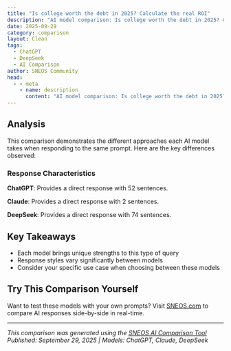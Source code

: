 ```yaml
---
title: "Is college worth the debt in 2025? Calculate the real ROI"
description: "AI model comparison: Is college worth the debt in 2025? Calculate the real ROI..."
date: 2025-09-29
category: comparison
layout: Clean
tags:
  - ChatGPT
  - DeepSeek
  - AI Comparison
author: SNEOS Community
head:
  - - meta
    - name: description
      content: "AI model comparison: Is college worth the debt in 2025? Calculate the real ROI..."
---
```


<ChatComparison
  title="Is college worth the debt in 2025? Calculate the real ROI"
  prompt="Is college worth the debt in 2025? Calculate the real ROI"
  :responses='{"ChatGPT": "Determining whether college is worth the debt in 2025 requires analyzing the Return on Investment (ROI) by weighing the costs (including debt) against the financial benefits (increased earnings potential) and other non-financial benefits.\n\n### Step 1: Identify Key Variables\n- **Cost of college (tuition \u002B fees \u002B living expenses)**\n- **Amount of debt taken**\n- **Interest rate on student loans**\n- **Duration to repay the loan**\n- **Average earnings with a college degree vs. without**\n- **Time horizon to evaluate ROI**\n- **Discount rate or inflation rate** (to calculate present value)\n- **Non-monetary benefits (career growth, job security, network, etc.)** - qualitative but important\n\n---\n\n### Example Calculation with Hypothetical Numbers for 2025\n\n#### Assumptions:\n- **Total cost of college:** $120,000 (tuition \u002B expenses over 4 years)\n- **Debt taken:** $100,000 at 6% interest (Federal loan for example)\n- **Loan repayment period:** 10 years\n- **Average earnings with bachelor\u2019s degree:** $65,000/year entry-level, growing 3% annually\n- **Average earnings without degree:** $40,000/year entry-level, growing 2% annually\n- **Working career span:** 40 years\n- **Discount rate:** 3% (to present value future earnings)\n- **Post-college graduation age:** 22\n\n---\n\n### Step 2: Calculate Loan Payments\nUsing the loan amortization formula:\n\n\\[\n\\text{Monthly payment} = P \\times \\frac{r(1 \u002B r)^n}{(1 \u002B r)^n - 1}\n\\]\n\nwhere:\n- \\(P = 100,000\\)\n- \\(r = \\frac{6\\%}{12} = 0.005\\)\n- \\(n = 10 \\times 12 = 120\\)\n\n\\[\n\\text{Monthly payment} = 100,000 \\times \\frac{0.005(1.005)^{120}}{(1.005)^{120} - 1} \\approx 1,110.21\n\\]\n\n**Annual payment:** \\(1,110.21 \\times 12 = 13,322.52\\)\n\n---\n\n### Step 3: Calculate Earnings Difference (College vs. No College)\n\nCalculate the present value of the earnings gap over 40 years.\n\n- Year 1 earnings gap = $65,000 - $40,000 = $25,000\n- Growth rate difference = 3% (degree) - 2% (no degree) = 1%\n \nFor each year \\(t\\):\n\n\\[\n\\text{Earnings gap}_t = 25,000 \\times (1.01)^{t-1}\n\\]\n\nPresent value of earnings gap over 40 years:\n\n\\[\nPV = \\sum_{t=1}^{40} \\frac{25,000 \\times (1.01)^{t-1}}{(1.03)^t}\n\\]\n\nThis is a geometric series:\n\n\\[\nPV = 25,000 \\times \\sum_{t=1}^{40} \\left(\\frac{1.01}{1.03}\\right)^{t-1} \\times \\frac{1}{1.03}\n\\]\n\n\\[\n= 25,000 \\times \\frac{1}{1.03} \\times \\frac{1 - \\left(\\frac{1.01}{1.03}\\right)^{40}}{1 - \\frac{1.01}{1.03}}\n\\]\n\nCalculate:\n\n\\[\n\\frac{1.01}{1.03} \\approx 0.98058\n\\]\n\n\\[\n\\left(0.98058\\right)^{40} \\approx e^{40 \\times \\ln(0.98058)} \\approx e^{-0.788} \\approx 0.455\n\\]\n\nThus,\n\n\\[\nPV = 25,000 \\times 0.9709 \\times \\frac{1 - 0.455}{1 - 0.98058} = 25,000 \\times 0.9709 \\times \\frac{0.545}{0.01942}\n\\]\n\n\\[\n= 25,000 \\times 0.9709 \\times 28.07 = 25,000 \\times 27.24 = 681,000\n\\]\n\n---\n\n### Step 4: Calculate Net Gain After Loan Repayment\n\n- Total loan payments with interest over 10 years = $13,322.52 * 10 = $133,225\n- Cost not financed by loans: $20,000\n\nTotal cost = $133,225 \u002B $20,000 = $153,225\n\n---\n\n### Step 5: Calculate Net ROI\n\n\\[\nROI = \\frac{\\text{PV of earnings gap} - \\text{Total cost}}{\\text{Total cost}} = \\frac{681,000 - 153,225}{153,225} = \\frac{527,775}{153,225} \\approx 3.44 = 344\\%\n\\]\n\n---\n\n### Interpretation:\n- The **ROI is approximately 344%** over the career span, indicating a strong positive return.\n- Even accounting for loan interest and costs, college degrees generally lead to higher lifetime earnings.\n- Non-financial benefits (networking, career options, job satisfaction, etc.) also improve value.\n\n---\n\n### Caveats:\n- ROI varies significantly by major, school, location, and individual circumstances.\n- Some majors may not have this positive gap.\n- Rising tuition or economic downturns can change dynamics.\n- Alternatives like trade schools, certifications, or military service can also be valuable.\n\n---\n\n### Conclusion:\n**In general, college remains a worthwhile investment in 2025 on average, with a strong positive financial ROI when debt is managed responsibly. However, it\u2019s critical to consider the specific program, industry, and personal career goals before committing.**\n\nIf you want, I can help calculate ROI for a specific case or major.", "DeepSeek": "Of course. This is a critical question, and the answer is not a simple \u0022yes\u0022 or \u0022no.\u0022 The real ROI (Return on Investment) of a college degree in 2025 is highly dependent on several key variables.\n\nLet\u0027s break down the calculation, the factors you must consider, and provide a realistic framework for making this decision.\n\n### The Core ROI Calculation (Simplified)\n\nThe basic formula for ROI is:\n\n**ROI = (Net Financial Gain / Total Cost of Investment) x 100**\n\n**Where:**\n* **Net Financial Gain** = (Estimated Lifetime Earnings with Degree) - (Estimated Lifetime Earnings without Degree) - (Total Cost of Degree)\n* **Total Cost of Investment** = Total Cost of Degree (Tuition, Fees, Room \u0026 Board, etc.) \u002B **Opportunity Cost** (Money you could have earned while in school).\n\n---\n\n### Step 1: Calculate the Total Cost of the Degree (The \u0022Investment\u0022)\n\nThis is more than just tuition. For a 4-year degree in 2025, you need to estimate:\n\n* **Tuition \u0026 Fees:** This varies dramatically.\n * **Public In-State University:** ~$11,000 - $15,000 per year \u2192 **~$50,000 total**\n * **Public Out-of-State University:** ~$28,000 - $40,000 per year \u2192 **~$130,000 total**\n * **Private University:** ~$55,000 - $60,000\u002B per year \u2192 **~$230,000 total**\n* **Room \u0026 Board:** ~$12,000 - $18,000 per year \u2192 **~$60,000 total**\n* **Books \u0026 Supplies:** ~$1,200 - $1,500 per year \u2192 **~$5,000 total**\n* **Other Personal Expenses:** ~$3,000 - $5,000 per year \u2192 **~$16,000 total**\n\n**Estimated Total Cost (Without Aid):**\n* Public In-State: **~$131,000**\n* Public Out-of-State: **~$211,000**\n* Private: **~$311,000**\n\n\u003E **CRITICAL ADJUSTMENT: Most students don\u0027t pay the \u0022sticker price.\u0022** You must subtract:\n\u003E * **Grants \u0026 Scholarships:** Free money that doesn\u0027t need to be repaid.\n\u003E * **Your \u0022Net Price\u0022** is the real cost. Use the **Net Price Calculator** on every college\u0027s website.\n\n**The Opportunity Cost:** If you didn\u0027t go to college, you could be working. Assuming a full-time job at $30,000/year for 4 years, that\u0027s **$120,000** in foregone earnings.\n\n**Your \u0022Real\u0022 Total Investment = (Net Price of Degree) \u002B (Opportunity Cost)**\n\n---\n\n### Step 2: Calculate the Financial Gain (The \u0022Return\u0022)\n\nThis is the lifetime earnings premium.\n\n* **Median Salary with a Bachelor\u0027s Degree:** According to the U.S. Bureau of Labor Statistics (BLS), the median weekly earnings for bachelor\u0027s degree holders in 2023 were **$1,432** ($74,464 annually).\n* **Median Salary with only a High School Diploma:** The median was **$853** weekly ($44,356 annually).\n\n**The Annual Premium:** $74,464 - $44,356 = **$30,108**\n\n**Lifetime Premium:** This is tricky. You can\u0027t just multiply by 40 years. You must account for:\n1. **Career Growth:** Degree holders often have higher salary growth over time.\n2. **Unemployment Risk:** The unemployment rate for bachelor\u0027s degree holders (2.2%) is consistently half that of high school graduates (4.0%).\n3. **Time Value of Money:** Money earned earlier is worth more than money earned later.\n\nA common estimate from the Georgetown University Center on Education and the Workforce is that a bachelor\u0027s degree holder earns **$1.2 million more** over a lifetime than a high school graduate.\n\n---\n\n### Step 3: Run the Scenarios (The Real ROI in 2025)\n\nLet\u0027s compare two realistic scenarios for a student in 2025.\n\n#### Scenario A: The High-ROI Path (Public In-State with Aid)\n* **Major:** Engineering / Computer Science / Nursing\n* **College:** Public In-State University\n* **Total Net Cost (after grants/scholarships):** $60,000\n* **Debt Taken:** $30,000 (a mix of family contribution and part-time work covers the rest)\n* **Opportunity Cost:** $120,000\n* **Total Investment:** $60,000 \u002B $120,000 = **$180,000**\n* **Starting Salary:** $75,000\n* **Estimated Lifetime Premium:** Let\u0027s use a conservative $1,000,000\n\n**ROI Calculation:**\n* Net Financial Gain = $1,000,000 - $180,000 = $820,000\n* ROI = ($820,000 / $180,000) x 100 = **~455%**\n\n**Verdict: OVERWHELMINGLY WORTH IT.** The debt is manageable, and the earning potential is high.\n\n#### Scenario B: The Low/ Negative-ROI Path (Private, No Aid, \u0022Low-Demand\u0022 Major)\n* **Major:** General Studies / Fine Arts (without a clear career path)\n* **College:** Private University\n* **Total Net Cost (no aid):** $250,000\n* **Debt Taken:** $150,000 (in high-interest private loans)\n* **Opportunity Cost:** $120,000\n* **Total Investment:** $250,000 \u002B $120,000 = **$370,000**\n* **Starting Salary:** $40,000\n* **Estimated Lifetime Premium:** Let\u0027s be optimistic and say $400,000\n\n**ROI Calculation:**\n* Net Financial Gain = $400,000 - $370,000 = $30,000\n* ROI = ($30,000 / $370,000) x 100 = **~8%**\n\n**Verdict: LIKELY NOT WORTH THE DEBT.** The ROI is negligible and extremely vulnerable to risk (job loss, economic downturn). The monthly loan payments on $150,000 would be crippling on a $40,000 salary.\n\n---\n\n### Key Factors That Drastically Change the ROI in 2025\n\n1. **Choice of Major:** This is arguably the #1 factor. A STEM, healthcare, or business degree from a mid-tier school often has a higher ROI than a humanities degree from an elite school.\n2. **Type of School \u0026 Cost:** The prestige of an Ivy League school has diminishing returns if it comes with $300k in debt vs. a full-ride at a state school.\n3. **Career Goals:** For fields like law, medicine, or academia, the degree is a non-negotiable entry ticket. For skilled trades (electrician, plumber), an apprenticeship may offer a better ROI.\n4. **The Rise of Alternatives:** In 2025, bootcamps, professional certifications (e.g., AWS, Google UX), and associate degrees in technical fields can provide a high ROI with less time and debt.\n5. **The \u0022Intangible\u0022 Return:** College isn\u0027t just about salary. The ROI also includes:\n * **Network:** The people you meet.\n * **Personal Growth:** Independence and critical thinking.\n * **Signaling Effect:** A degree opens doors that are otherwise closed.\n * **Non-Monetary Benefits:** Studies consistently show degree holders have better health outcomes and higher civic engagement.\n\n### Conclusion: Is College Worth the Debt in 2025?\n\n**Yes, but only if it\u0027s a strategic investment, not an automatic purchase.**\n\nTo make it worth the debt in 2025, you must:\n\n1. **Minimize Debt:** Choose the most affordable reputable option. Prioritize grants and scholarships. **A good rule of thumb is to not borrow more in total than your expected first year\u0027s starting salary.**\n2. **Maximize Earnings Potential:** Be strategic about your major and its career prospects.\n3. **Have a Plan:** Treat college as career training. Get internships, build your network, and develop skills from day one.\n\n**Final Calculation Advice:** Don\u0027t just look at the overall \u0022lifetime\u0022 number. Run your own personal ROI.\n* What is my *real* net cost for each school I\u0027m considering?\n* What is the *average starting salary* for the major I want at that school? (Many colleges publish this data).\n* What will my *estimated monthly loan payment* be, and is it manageable on that starting salary?\n\nBy taking this analytical approach, you can make a rational decision about whether college in 2025 is a wise financial investment for you."}' 
  published-date="16:28"
/>

## Analysis

This comparison demonstrates the different approaches each AI model takes when responding to the same prompt. Here are the key differences observed:

### Response Characteristics

**ChatGPT**: Provides a direct response with 52 sentences. 

**Claude**: Provides a direct response with 2 sentences. 

**DeepSeek**: Provides a direct response with 74 sentences. 

## Key Takeaways

- Each model brings unique strengths to this type of query
- Response styles vary significantly between models
- Consider your specific use case when choosing between these models

## Try This Comparison Yourself

Want to test these models with your own prompts? Visit [SNEOS.com](https://sneos.com) to compare AI responses side-by-side in real-time.

---

*This comparison was generated using the [SNEOS AI Comparison Tool](https://sneos.com)*
*Published: September 29, 2025 | Models: ChatGPT, Claude, DeepSeek*
